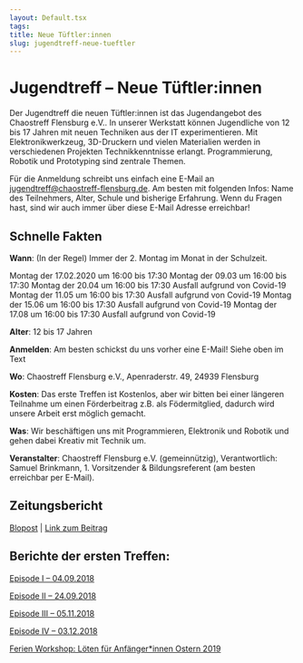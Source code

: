```yaml
---
layout: Default.tsx
tags:
title: Neue Tüftler:innen
slug: jugendtreff-neue-tueftler
---
```


# Jugendtreff – Neue Tüftler:innen

Der Jugendtreff die neuen Tüftler:innen ist das Jugendangebot des Chaostreff
Flensburg e.V.. In unserer Werkstatt können Jugendliche von 12 bis 17 Jahren mit
neuen Techniken aus der IT experimentieren. Mit Elektronikwerkzeug, 3D-Druckern
und vielen Materialien werden in verschiedenen Projekten Technikkenntnisse
erlangt. Programmierung, Robotik und Prototyping sind zentrale Themen.

Für die Anmeldung schreibt uns einfach eine E-Mail an
jugendtreff@chaostreff-flensburg.de. Am besten mit folgenden Infos: Name des
Teilnehmers, Alter, Schule und bisherige Erfahrung. Wenn du Fragen hast, sind
wir auch immer über diese E-Mail Adresse erreichbar!

## Schnelle Fakten

**Wann**: (In der Regel) Immer der 2. Montag im Monat in der Schulzeit.

Montag der 17.02.2020 um 16:00 bis 17:30 Montag der 09.03 um 16:00 bis 17:30
Montag der 20.04 um 16:00 bis 17:30 Ausfall aufgrund von Covid-19 Montag der
11.05 um 16:00 bis 17:30 Ausfall aufgrund von Covid-19 Montag der 15.06 um 16:00
bis 17:30 Ausfall aufgrund von Covid-19 Montag der 17.08 um 16:00 bis 17:30
Ausfall aufgrund von Covid-19

**Alter**: 12 bis 17 Jahren

**Anmelden**: Am besten schickst du uns vorher eine E-Mail! Siehe oben im Text

**Wo**: Chaostreff Flensburg e.V., Apenraderstr. 49, 24939 Flensburg

**Kosten**: Das erste Treffen ist Kostenlos, aber wir bitten bei einer längeren
Teilnahme um einen Förderbeitrag z.B. als Födermitglied, dadurch wird unsere
Arbeit erst möglich gemacht.

**Was**: Wir beschäftigen uns mit Programmieren, Elektronik und Robotik und
gehen dabei Kreativ mit Technik um.

**Veranstalter**: Chaostreff Flensburg e.V. (gemeinnützig), Verantwortlich:
Samuel Brinkmann, 1. Vorsitzender & Bildungsreferent (am besten erreichbar per
E-Mail).

## Zeitungsbericht

[Blopost](https://chaostreff-flensburg.de/2018/bericht-der-flensborg-avis/) |
[Link zum Beitrag](https://www.fla.de/wp/dailys/softwareprogrammoerer-laerer-boern-at-lave-robotter/)

## Berichte der ersten Treffen:

[Episode I – 04.09.2018](https://chaostreff-flensburg.de/2018/episode-1-des-jugendtreffs-neue-tueftler/)

[Episode II – 24.09.2018](https://chaostreff-flensburg.de/2018/episode-ii-des-jugendtreffs-neue-tueftler/)

[Episode III – 05.11.2018](https://chaostreff-flensburg.de/2018/episode-iii-der-neuen-tueftler-vom-05-11-2018/)

[Episode IV – 03.12.2018](https://chaostreff-flensburg.de/2018/episode-iv-der-neuen-tueftler-vom-03-12-2018/)

[Ferien Workshop: Löten für Anfänger*innen Ostern 2019](https://chaostreff-flensburg.de/2019/ferien-workshop-loeten-fuer-anfaengerinnen/)
